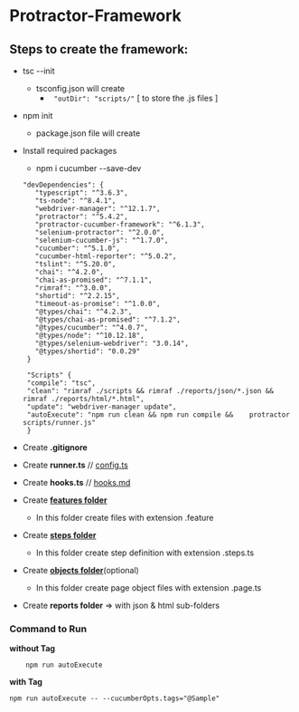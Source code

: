 # Protractor-Framework

 ## Steps to create the framework: 
 
  * tsc --init
      - tsconfig.json will create
         - ` "outDir": "scripts/"` [ to store the .js files ]
  * npm init
    - package.json file will create
  * Install required packages
       - npm i cucumber --save-dev
  
        "devDependencies": {
           "typescript": "^3.6.3",
           "ts-node": "^8.4.1",
           "webdriver-manager": "^12.1.7",
           "protractor": "^5.4.2",
           "protractor-cucumber-framework": "^6.1.3",
           "selenium-protractor": "^2.0.0",
           "selenium-cucumber-js": "^1.7.0",
           "cucumber": "^5.1.0",
           "cucumber-html-reporter": "^5.0.2",
           "tslint": "^5.20.0",
           "chai": "^4.2.0",
           "chai-as-promised": "^7.1.1",
           "rimraf": "^3.0.0",
           "shortid": "^2.2.15",
           "timeout-as-promise": "^1.0.0",
           "@types/chai": "^4.2.3",
           "@types/chai-as-promised": "^7.1.2",
           "@types/cucumber": "^4.0.7",
           "@types/node": "^10.12.18",
           "@types/selenium-webdriver": "3.0.14",
           "@types/shortid": "0.0.29"
         }   

         "Scripts" {
         "compile": "tsc",
         "clean": "rimraf ./scripts && rimraf ./reports/json/*.json && rimraf ./reports/html/*.html",
         "update": "webdriver-manager update",
         "autoExecute": "npm run clean && npm run compile &&    protractor scripts/runner.js"
         }   

  * Create **.gitignore**
  * Create **runner.ts** // [config.ts](https://github.com/angular/protractor/blob/master/lib/config.ts)
  * Create **hooks.ts** // [hooks.md](https://github.com/cucumber/cucumber-js/blob/master/docs/support_files/hooks.md)
  * Create [**features folder**](https://github.com/cucumber/cucumber-js/blob/master/features/background.feature)
    * In this folder create files with extension .feature
  * Create [**steps folder**](https://github.com/cucumber/cucumber-js/blob/master/docs/support_files/step_definitions.md)
    * In this folder create step definition with extension .steps.ts
  * Create [**objects folder**](https://github.com/angular/protractor/blob/master/docs/page-objects.md)(optional)
    * In this folder create page object files with extension .page.ts
  * Create **reports folder** => with json & html sub-folders


### Command to Run

**without Tag** 

        npm run autoExecute
 
 **with Tag** 

    npm run autoExecute -- --cucumberOpts.tags="@Sample"

